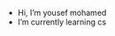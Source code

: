 -  Hi, I’m yousef mohamed
-  I’m currently learning cs

<!---
yousef266/yousef266 is a ✨ special ✨ repository because its `README.md` (this file) appears on your GitHub profile.
You can click the Preview link to take a look at your changes.
--->
